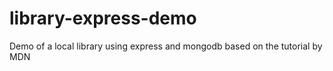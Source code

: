 # library-express-demo
Demo of a local library using express and mongodb based on the tutorial by MDN
